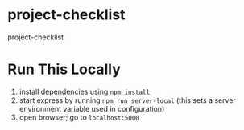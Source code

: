 # project-checklist
project-checklist

# Run This Locally
1. install dependencies using `npm install`
2. start express by running `npm run server-local` (this sets a server environment variable used in configuration)
3. open browser; go to `localhost:5000`
